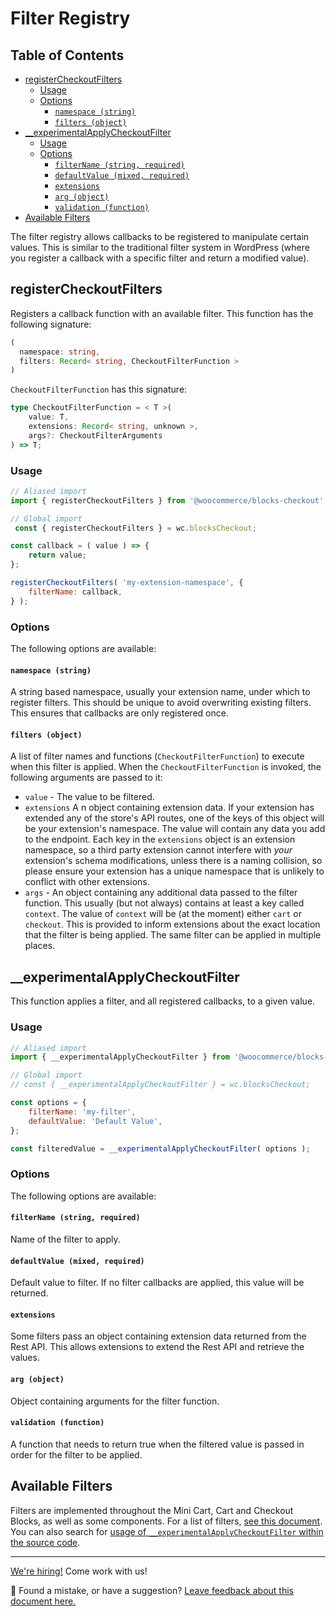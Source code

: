 # Filter Registry <!-- omit in toc -->

## Table of Contents <!-- omit in toc -->

-   [registerCheckoutFilters](#registercheckoutfilters)
    -   [Usage](#usage)
    -   [Options](#options)
        -   [`namespace (string)`](#namespace-string)
        -   [`filters (object)`](#filters-object)
-   [\_\_experimentalApplyCheckoutFilter](#__experimentalapplycheckoutfilter)
    -   [Usage](#usage-1)
    -   [Options](#options-1)
        -   [`filterName (string, required)`](#filtername-string-required)
        -   [`defaultValue (mixed, required)`](#defaultvalue-mixed-required)
        -   [`extensions`](#extensions)
        -   [`arg (object)`](#arg-object)
        -   [`validation (function)`](#validation-function)
-   [Available Filters](#available-filters)

The filter registry allows callbacks to be registered to manipulate certain values. This is similar to the traditional filter system in WordPress (where you register a callback with a specific filter and return a modified value).

## registerCheckoutFilters

Registers a callback function with an available filter. This function has the following signature:

```ts
(
  namespace: string,
  filters: Record< string, CheckoutFilterFunction >
)
```

`CheckoutFilterFunction` has this signature:

```ts
type CheckoutFilterFunction = < T >(
	value: T,
	extensions: Record< string, unknown >,
	args?: CheckoutFilterArguments
) => T;
```

### Usage

```js
// Aliased import
import { registerCheckoutFilters } from '@woocommerce/blocks-checkout';

// Global import
 const { registerCheckoutFilters } = wc.blocksCheckout;

const callback = ( value ) => {
	return value;
};

registerCheckoutFilters( 'my-extension-namespace', {
	filterName: callback,
} );
```

### Options

The following options are available:

#### `namespace (string)`

A string based namespace, usually your extension name, under which to register filters. This should be unique to avoid overwriting existing filters. This ensures that callbacks are only registered once.

#### `filters (object)`

A list of filter names and functions (`CheckoutFilterFunction`) to execute when this filter is applied. When the `CheckoutFilterFunction` is invoked, the following arguments are passed to it:

-   `value` - The value to be filtered.
-   `extensions` A n object containing extension data. If your extension has extended any of the store's API routes, one of the keys of this object will be your extension's namespace. The value will contain any data you add to the endpoint. Each key in the `extensions` object is an extension namespace, so a third party extension cannot interfere with _your_ extension's schema modifications, unless there is a naming collision, so please ensure your extension has a unique namespace that is unlikely to conflict with other extensions.
-   `args` - An object containing any additional data passed to the filter function. This usually (but not always) contains at least a key called `context`. The value of `context` will be (at the moment) either `cart` or `checkout`. This is provided to inform extensions about the exact location that the filter is being applied. The same filter can be applied in multiple places.

## \_\_experimentalApplyCheckoutFilter

This function applies a filter, and all registered callbacks, to a given value.

### Usage

```js
// Aliased import
import { __experimentalApplyCheckoutFilter } from '@woocommerce/blocks-checkout';

// Global import
// const { __experimentalApplyCheckoutFilter } = wc.blocksCheckout;

const options = {
	filterName: 'my-filter',
	defaultValue: 'Default Value',
};

const filteredValue = __experimentalApplyCheckoutFilter( options );
```

### Options

The following options are available:

#### `filterName (string, required)`

Name of the filter to apply.

#### `defaultValue (mixed, required)`

Default value to filter. If no filter callbacks are applied, this value will be returned.

#### `extensions`

Some filters pass an object containing extension data returned from the Rest API. This allows extensions to extend the Rest API and retrieve the values.

#### `arg (object)`

Object containing arguments for the filter function.

#### `validation (function)`

A function that needs to return true when the filtered value is passed in order for the filter to be applied.

## Available Filters

Filters are implemented throughout the Mini Cart, Cart and Checkout Blocks, as well as some components. For a list of filters, [see this document](../../../docs/third-party-developers/extensibility/checkout-block/available-filters.md). You can also search for [usage of `__experimentalApplyCheckoutFilter` within the source code](https://github.com/woocommerce/woocommerce-gutenberg-products-block/search?q=__experimentalApplyCheckoutFilter).

<!-- FEEDBACK -->

---

[We're hiring!](https://woocommerce.com/careers/) Come work with us!

🐞 Found a mistake, or have a suggestion? [Leave feedback about this document here.](https://github.com/woocommerce/woocommerce-blocks/issues/new?assignees=&labels=type%3A+documentation&template=--doc-feedback.md&title=Feedback%20on%20./packages/checkout/filter-registry/README.md)

<!-- /FEEDBACK -->


